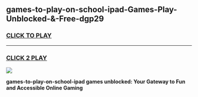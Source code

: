 
## games-to-play-on-school-ipad-Games-Play-Unblocked-&-Free-dgp29
<h3>
<a href="https://premium76.site?title=games-to-play-on-school-ipad&ref=24A">CLICK TO PLAY</a></h3>
<hr>

<h3>
<a href="https://premium76.site?title=games-to-play-on-school-ipad&ref=24A">CLICK 2 PLAY</a>
  
</h3>

<a href="https://premium76.site?title=games-to-play-on-school-ipad&ref=24A"><img src="https://clearcache.store/games.png"></a>


**games-to-play-on-school-ipad games unblocked: Your Gateway to Fun and Accessible Online Gaming**
